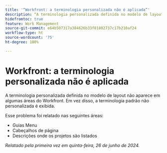 ```yaml
---
title: '“Workfront: a terminologia personalizada não é aplicada”'
description: “A terminologia personalizada definida no modelo de layout não aparece em algumas áreas do Workfront. Em vez disso, a terminologia padrão não personalizada é exibida. ”
hidefromtoc: true
feature: Work Management
source-git-commit: e64b507317a384626b33f81802737c17b210af24
workflow-type: ht
source-wordcount: '75'
ht-degree: 100%

---
```



# Workfront: a terminologia personalizada não é aplicada

A terminologia personalizada definida no modelo de layout não aparece em algumas áreas do Workfront. Em vez disso, a terminologia padrão não personalizada é exibida.

Esse problema foi relatado nas seguintes áreas:

* Guias Menu
* Cabeçalhos de página
* Descrições onde os projetos são listados

_Relatado pela primeira vez em quinta-feira, 26 de junho de 2024._
